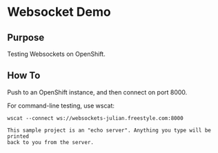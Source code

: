 Websocket Demo
==============

Purpose
--------------

Testing Websockets on OpenShift.

How To
--------------

Push to an OpenShift instance, and then connect on port 8000.

For command-line testing, use wscat:

	wscat --connect ws://websockets-julian.freestyle.com:8000

	This sample project is an "echo server". Anything you type will be printed
	back to you from the server.

